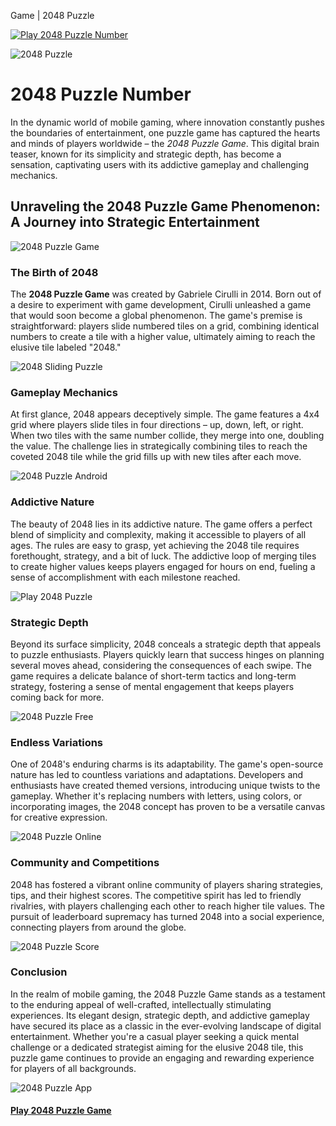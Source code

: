 Game | 2048 Puzzle

[![Play 2048 Puzzle Number](./img/google-play-badge.png)](https://play.google.com/store/apps/details?id=site.z3w.numberPuzzle "Play 2048 Puzzle Number")

![2048 Puzzle](./img/screen/favicon.jpg)

2048 Puzzle Number
==================

In the dynamic world of mobile gaming, where innovation constantly pushes the boundaries of entertainment, one puzzle game has captured the hearts and minds of players worldwide – the _2048 Puzzle Game_. This digital brain teaser, known for its simplicity and strategic depth, has become a sensation, captivating users with its addictive gameplay and challenging mechanics.

Unraveling the 2048 Puzzle Game Phenomenon: A Journey into Strategic Entertainment
----------------------------------------------------------------------------------

![2048 Puzzle Game](./img/screen/2048-puzzle-3.jpg)

### The Birth of 2048

The **2048 Puzzle Game** was created by Gabriele Cirulli in 2014. Born out of a desire to experiment with game development, Cirulli unleashed a game that would soon become a global phenomenon. The game's premise is straightforward: players slide numbered tiles on a grid, combining identical numbers to create a tile with a higher value, ultimately aiming to reach the elusive tile labeled "2048."

![2048 Sliding Puzzle](./img/screen/2048-puzzle-4.jpg)

### Gameplay Mechanics

At first glance, 2048 appears deceptively simple. The game features a 4x4 grid where players slide tiles in four directions – up, down, left, or right. When two tiles with the same number collide, they merge into one, doubling the value. The challenge lies in strategically combining tiles to reach the coveted 2048 tile while the grid fills up with new tiles after each move.

![2048 Puzzle Android](./img/screen/2048-puzzle-5.jpg)

### Addictive Nature

The beauty of 2048 lies in its addictive nature. The game offers a perfect blend of simplicity and complexity, making it accessible to players of all ages. The rules are easy to grasp, yet achieving the 2048 tile requires forethought, strategy, and a bit of luck. The addictive loop of merging tiles to create higher values keeps players engaged for hours on end, fueling a sense of accomplishment with each milestone reached.

![Play 2048 Puzzle](./img/screen/2048-puzzle-6.jpg)

### Strategic Depth

Beyond its surface simplicity, 2048 conceals a strategic depth that appeals to puzzle enthusiasts. Players quickly learn that success hinges on planning several moves ahead, considering the consequences of each swipe. The game requires a delicate balance of short-term tactics and long-term strategy, fostering a sense of mental engagement that keeps players coming back for more.

![2048 Puzzle Free](./img/screen/2048-puzzle.jpg)

### Endless Variations

One of 2048's enduring charms is its adaptability. The game's open-source nature has led to countless variations and adaptations. Developers and enthusiasts have created themed versions, introducing unique twists to the gameplay. Whether it's replacing numbers with letters, using colors, or incorporating images, the 2048 concept has proven to be a versatile canvas for creative expression.

![2048 Puzzle Online](./img/screen/2048-puzzle-1.jpg)

### Community and Competitions

2048 has fostered a vibrant online community of players sharing strategies, tips, and their highest scores. The competitive spirit has led to friendly rivalries, with players challenging each other to reach higher tile values. The pursuit of leaderboard supremacy has turned 2048 into a social experience, connecting players from around the globe.

![2048 Puzzle Score](./img/screen/2048-puzzle-2.jpg)

### Conclusion

In the realm of mobile gaming, the 2048 Puzzle Game stands as a testament to the enduring appeal of well-crafted, intellectually stimulating experiences. Its elegant design, strategic depth, and addictive gameplay have secured its place as a classic in the ever-evolving landscape of digital entertainment. Whether you're a casual player seeking a quick mental challenge or a dedicated strategist aiming for the elusive 2048 tile, this puzzle game continues to provide an engaging and rewarding experience for players of all backgrounds.

![2048 Puzzle App](./img/screen/2048-puzzle-3.jpg)

#### [Play 2048 Puzzle Game](./game/index.html)
